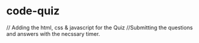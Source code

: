# code-quiz
// Adding the html, css & javascript for the Quiz
//Submitting the questions and answers with the necssary timer.